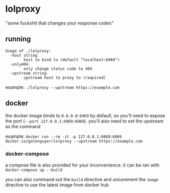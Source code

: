 # lolproxy

"some fuckshit that changes your response codes"

## running
```
Usage of ./lolproxy:
  -host string
        host to bind to (default "localhost:6969")
  -only404
        only change status code to 404
  -upstream string
        upstream host to proxy to (required)
```
example: `./lolproxy --upstream https://example.com`

## docker
the docker image binds to `0.0.0.0:6969` by default, so you'll need to expose the port (`--port 127.0.0.1:6969:6969`).
you'll also need to set the upstream as the command

example: `docker run --rm -it -p 127.0.0.1:6969:6969 docker.io/galenguyer/lolproxy --upstream https://example.com`

### docker-compose
a compose file is also provided for your inconvenience. it can be ran with `docker-compose up --build`

you can also command out the `build` directive and uncomment the `image` directive to use the latest image from docker hub